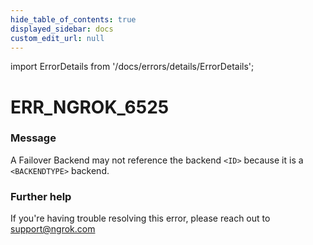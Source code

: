 ```yaml
---
hide_table_of_contents: true
displayed_sidebar: docs
custom_edit_url: null
---
```


import ErrorDetails from '/docs/errors/details/ErrorDetails';

# ERR_NGROK_6525

### Message
A Failover Backend may not reference the backend `<ID>` because it is a `<BACKENDTYPE>` backend.

### Further help
If you're having trouble resolving this error, please reach out to [support@ngrok.com](mailto:support@ngrok.com?subject=Help%20with%20ERR_NGROK_6525)

<ErrorDetails error='err_ngrok_6525' />
